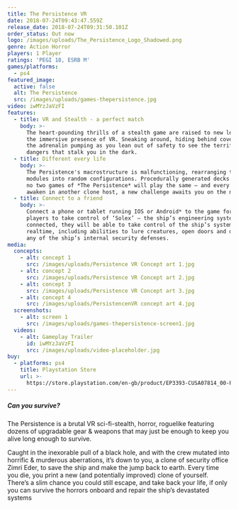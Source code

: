 ```yaml
---
title: The Persistence VR
date: 2018-07-24T09:43:47.559Z
release_date: 2018-07-24T09:31:50.101Z
order_status: Out now
logo: /images/uploads/The_Persistence_Logo_Shadowed.png
genre: Action Horror
players: 1 Player
ratings: 'PEGI 18, ESRB M'
games/platforms:
  - ps4
featured_image:
  active: false
  alt: The Persistence
  src: /images/uploads/games-thepersistence.jpg
video: iwMYzJaVzFI
features:
  - title: VR and Stealth - a perfect match
    body: >-
      The heart-pounding thrills of a stealth game are raised to new levels by
      the immersive presence of VR. Sneaking around, hiding behind cover – feel
      the adrenalin pumping as you lean out of safety to see the terrifying
      dangers that stalk you in the dark.
  - title: Different every life
    body: >-
      The Persistence's macrostructure is malfunctioning, rearranging the deck
      modules into random configurations. Procedurally generated decks mean that
      no two games of *The Persistence* will play the same – and every time you
      awaken in another clone host, a new challenge awaits you on the next deck.
  - title: Connect to a friend
    body: >-
      Connect a phone or tablet running IOS or Android* to the game for up to 2
      players to take control of ‘Solex’ – the ship’s engineering system. Once
      connected, they will be able to take control of the ship’s systems in
      realtime, including abilities to lure creatures, open doors and disable
      any of the ship’s internal security defenses.
media:
  concepts:
    - alt: concept 1
      src: /images/uploads/Persistence VR Concept art 1.jpg
    - alt: concept 2
      src: /images/uploads/Persistence VR Concept art 2.jpg
    - alt: concept 3
      src: /images/uploads/Persistence VR Concept art 3.jpg
    - alt: concept 4
      src: /images/uploads/PersistencenVR concept art 4.jpg
  screenshots:
    - alt: screen 1
      src: /images/uploads/games-thepersistence-screen1.jpg
  videos:
    - alt: Gameplay Trailer
      id: iwMYzJaVzFI
      src: /images/uploads/video-placeholder.jpg
buy:
  - platforms: ps4
    title: Playstation Store
    url: >-
      https://store.playstation.com/en-gb/product/EP3393-CUSA07814_00-FRONTIER25202048?smcid=pdc%3Agb-en%3Aweb-pdc-games-the-persistence-ps4%3Aleadproductinfo-buy-on-playstation-store%3Athe-persistence%3AEP3393-CUSA07814_00-FRONTIER25202048
---
```

##### Can you survive?

The Persistence is a brutal VR sci-fi-stealth, horror, roguelike featuring dozens of upgradable gear & weapons that may just be enough to keep you alive long enough to survive.

Caught in the inexorable pull of a black hole, and with the crew mutated into horrific & murderous aberrations, it’s down to you, a clone of security office Zimri Eder, to save the ship and make the jump back to earth. Every time you die, you print a new (and potentially improved) clone of yourself. There’s a slim chance you could still escape, and take back your life, if only you can survive the horrors onboard and repair the ship’s devastated systems
